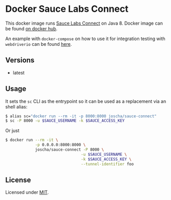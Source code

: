 # Docker Sauce Labs Connect

This docker image runs [Sauce Labs Connect](https://wiki.saucelabs.com/display/DOCS/Sauce+Connect+Proxy) on Java 8. Docker image can be found [on docker hub](https://hub.docker.com/r/joscha/docker-sauce-connect/).

An example with `docker-compose` on how to use it for integration testing with `webdriverio` can be found [here](https://github.com/joscha/docker-sauce-test/).


## Versions

* latest

## Usage

It sets the `sc` CLI as the entrypoint so it can be used as a replacement via
an shell alias:

```sh
$ alias sc="docker run --rm -it -p 8000:8000 joscha/sauce-connect"
$ sc -P 8000 -u $SAUCE_USERNAME -k $SAUCE_ACCESS_KEY
```

Or just

```sh
$ docker run --rm -it \
             -p 0.0.0.0:8000:8000 \
             joscha/sauce-connect -P 8000 \
                                 -u $SAUCE_USERNAME \
                                 -k $SAUCE_ACCESS_KEY \
                                 --tunnel-identifier foo
```

## License

Licensed under [MIT](./LICENSE).
